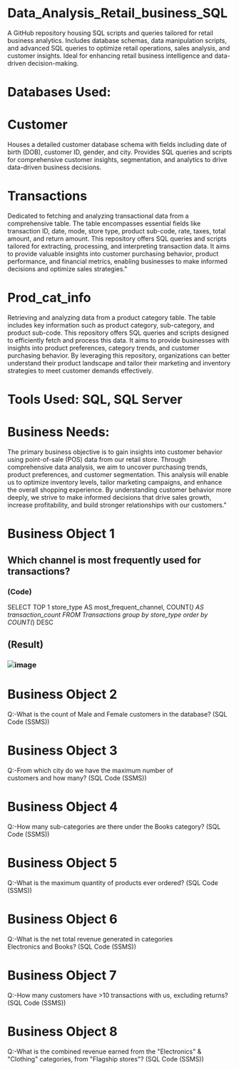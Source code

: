 # Data_Analysis_Retail_business_SQL
A GitHub repository housing SQL scripts and queries tailored for retail business analytics. Includes database schemas, data manipulation scripts, and advanced SQL queries to optimize retail operations, sales analysis, and customer insights. Ideal for enhancing retail business intelligence and data-driven decision-making.

# Databases Used:
 # Customer 
 Houses a detailed customer database schema with fields including date of birth (DOB), customer ID, gender, and city. Provides SQL queries and scripts for comprehensive customer insights, segmentation, and 
 analytics to drive data-driven business decisions.

 # Transactions
 Dedicated to fetching and analyzing transactional data from a comprehensive table. The table encompasses essential fields like transaction ID, date, mode, store type, product sub-code, rate, taxes, total amount, 
 and return amount. This repository offers SQL queries and scripts tailored for extracting, processing, and interpreting transaction data. It aims to provide valuable insights into customer purchasing behavior, 
 product performance, and financial metrics, enabling businesses to make informed decisions and optimize sales strategies."

 # Prod_cat_info
 Retrieving and analyzing data from a product category table. The table includes key information such as product category, sub-category, and product sub-code. This repository offers SQL queries and scripts 
 designed to efficiently fetch and process this data. It aims to provide businesses with insights into product preferences, category trends, and customer purchasing behavior. By leveraging this repository, 
 organizations can better understand their product landscape and tailor their marketing and inventory strategies to meet customer demands effectively.
 
# Tools Used: SQL, SQL Server

# Business Needs: 
  The primary business objective is to gain insights into customer behavior using point-of-sale (POS) data from our retail store. Through comprehensive data analysis, we aim to uncover purchasing trends, product 
  preferences, and customer segmentation. This analysis will enable us to optimize inventory levels, tailor marketing campaigns, and enhance the overall shopping experience. By understanding customer behavior more deeply, we strive to make informed decisions that drive sales growth, increase profitability, and build stronger relationships with our customers."

# Business Object 1 
## Which channel is most frequently used for transactions?
 ### (Code)
 SELECT TOP 1 store_type AS most_frequent_channel, COUNT(*) AS transaction_count FROM Transactions group by store_type order by COUNT(*) DESC
   ## (Result)
   
  ### ![image](https://github.com/Himanshu2112000/Data_Analysis_Retail_business_SQL/assets/164239242/590f88bc-4d83-43ef-9a34-44571dd6b5c1)

     
# Business Object 2
Q:-What is the count of Male and Female customers in the database?
   (SQL Code (SSMS))

# Business Object 3
Q:-From which city do we have the maximum number of customers and how many?
   (SQL Code (SSMS))
   
    
# Business Object 4
Q:-How many sub-categories are there under the Books category?
   (SQL Code (SSMS))
# Business Object 5
Q:-What is the maximum quantity of products ever ordered?
   (SQL Code (SSMS))

# Business Object 6
Q:-What is the net total revenue generated in categories Electronics and Books?
   (SQL Code (SSMS))
# Business Object 7
Q:-How many customers have >10 transactions with us, excluding returns?
   (SQL Code (SSMS))
# Business Object 8
Q:-What is the combined revenue earned from the "Electronics" & "Clothing"
categories, from "Flagship stores"?
  (SQL Code (SSMS))




